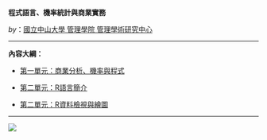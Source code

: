 
**程式語言、機率統計與商業實務**

*by*：[國立中山大學 管理學院 管理學術研究中心](https://bap.cm.nsysu.edu.tw/)

<hr>

**內容大綱：**

* [第一單元：商業分析、機率與程式](https://gtonychuo.github.io/2019RPB/unit01/unit01.html)

* [第二單元：R語言簡介](https://gtonychuo.github.io/2019RPB/unit02/unit02a.html)
* [第二單元：R資料檢視與繪圖](https://gtonychuo.github.io/2019RPB/unit02/unit02b.html)


<hr>

![](http://bap.cm.nsysu.edu.tw/wp-content/uploads/2019/02/cm_nsysu80.png "")


